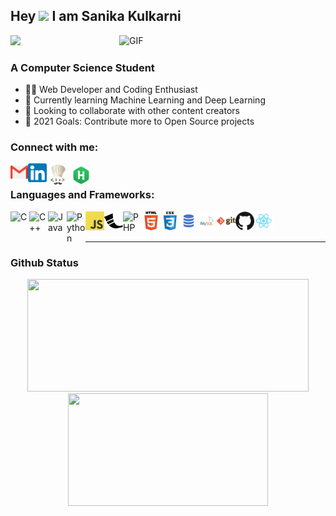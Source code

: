 ## Hey <img src="https://media.giphy.com/media/hvRJCLFzcasrR4ia7z/giphy.gif" width="28"> I am Sanika Kulkarni[](https://komarev.com/ghpvc/?username=saniikakulkarni&color=blue)

<img align="right" width="330px" alt="GIF" src="https://cdn.dribbble.com/users/1848694/screenshots/4452371/dribdesgindeskgif.gif" />

![](https://komarev.com/ghpvc/?username=saniikakulkarni&color=green)

### A Computer Science Student

- :woman_technologist: Web Developer and Coding Enthusiast
- :brain: Currently learning Machine Learning and Deep Learning
- 👯 Looking to collaborate with other content creators
- 🥅 2021 Goals: Contribute more to Open Source projects

### Connect with me:

[<img align="left" alt="Sanika Kulkarni | Gmail" width="28px" src="https://github.com/saniikakulkarni/saniikakulkarni/blob/main/gmail.png" />][Gmail]

[<img align="left" alt="Sanika Kulkarni | LinkedIn" width="30px" src="https://github.com/saniikakulkarni/saniikakulkarni/blob/main/linkedin.png" />][linkedin]

[<img align="left" alt="saniika | codechef" width="36px" src="https://github.com/saniikakulkarni/saniikakulkarni/blob/main/codechef.jpg" />][Codechef]

[<img align="left" alt="sanika_k_goa | Hackerrank" width="38px" src="https://github.com/saniikakulkarni/saniikakulkarni/blob/main/hackerrank.png" />][Hackerrank]

<br />

### Languages and Frameworks:

<img align="left" alt="C" width=30px src="https://raw.githubusercontent.com/jmnote/z-icons/master/svg/c.svg">
<img align="left" alt="C++" width=30px src="https://raw.githubusercontent.com/jmnote/z-icons/master/svg/cpp.svg">
<img align="left" alt="Java" width=30px src="https://raw.githubusercontent.com/jmnote/z-icons/master/svg/java.svg">
<img align="left" alt="Python" width="30px" src="https://raw.githubusercontent.com/jmnote/z-icons/master/svg/python.svg" />
<img align="left" alt="JavaScript" width="30px" src="https://raw.githubusercontent.com/github/explore/80688e429a7d4ef2fca1e82350fe8e3517d3494d/topics/javascript/javascript.png" />
<img align="left" alt="Flask" width="30px" src="https://github.com/simple-icons/simple-icons/blob/develop/icons/flask.svg" />
<img align="left" alt="PHP" width=30px src="https://raw.githubusercontent.com/jmnote/z-icons/master/svg/php.svg">
<img align="left" alt="HTML5" width="30px" src="https://raw.githubusercontent.com/github/explore/80688e429a7d4ef2fca1e82350fe8e3517d3494d/topics/html/html.png" />
<img align="left" alt="CSS3" width="30px" src="https://raw.githubusercontent.com/github/explore/80688e429a7d4ef2fca1e82350fe8e3517d3494d/topics/css/css.png" />
<img align="left" alt="SQL" width="30px" src="https://raw.githubusercontent.com/github/explore/80688e429a7d4ef2fca1e82350fe8e3517d3494d/topics/sql/sql.png" />
<img align="left" alt="MySQL" width="30px" src="https://raw.githubusercontent.com/github/explore/80688e429a7d4ef2fca1e82350fe8e3517d3494d/topics/mysql/mysql.png" />
<img align="left" alt="Git" width="30px" src="https://raw.githubusercontent.com/github/explore/80688e429a7d4ef2fca1e82350fe8e3517d3494d/topics/git/git.png" />
<img align="left" alt="GitHub" width="30px" src="https://raw.githubusercontent.com/github/explore/78df643247d429f6cc873026c0622819ad797942/topics/github/github.png" />
<img align="left" alt="React" width="30px" src="https://raw.githubusercontent.com/github/explore/80688e429a7d4ef2fca1e82350fe8e3517d3494d/topics/react/react.png" />
<br />
<br />

<hr>

### Github Status

<p align="center">
    <a href="https://github.com/saniikakulkarni">
    <img height="180em" width="450em" src="https://github-readme-stats.vercel.app/api?username=saniikakulkarni&count_private=true&show_icons=true&hide_title=true"/>
    <img height="180em" width="320em" src="https://github-readme-stats.vercel.app/api/top-langs/?username=saniikakulkarni&langs_count=6&layout=compact"/>
    </a>
</p>

[linkedin]: https://www.linkedin.com/in/sanika-kulkarni-34b403192/

[Codechef]: https://www.codechef.com/users/saniika

[Hackerrank]: https://www.hackerrank.com/sanika_k_goa

[Gmail]: sanika.k.goa@gmail.com
